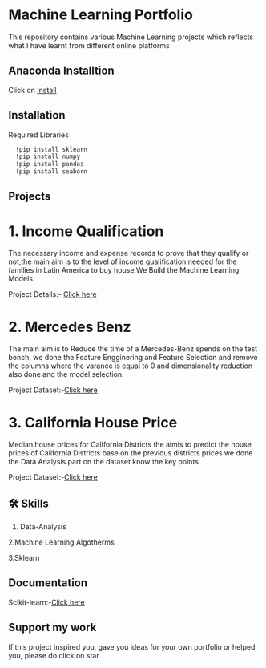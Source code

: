 
# Machine Learning Portfolio

This repository contains various Machine Learning projects which reflects what I have learnt from different online platforms


  
## Anaconda Installtion

Click on [Install](https://www.anaconda.com/products/distribution)


## Installation

Required Libraries
```bash
  !pip install sklearn
  !pip install numpy
  !pip install pandas
  !pip install seaborn
```
    
## Projects

   # 1. Income Qualification

   The necessary income and expense records to prove that they qualify or not,the main aim is to 
   the level of income qualification needed for the families in Latin America to buy house.We Build the Machine Learning Models.
   
   Project Details:- [Click here](https://github.com/pavansai247/Machine-Learning/blob/main/Income%20Qualification/Income%20Qual.docx)    
   

   # 2. Mercedes Benz

   The main aim is to Reduce the time of a Mercedes-Benz spends on the test bench.
   we done the Feature Engginering and Feature Selection and remove the columns where the varance is 
   equal to 0 and dimensionality reduction also done and the model selection.

   Project Dataset:-[Click here](https://github.com/pavansai247/Machine-Learning/tree/main/Mercedes-Benz%20Datasets)          


   # 3. California House Price
     
Median house prices for California Districts the aimis to predict the 
house prices of California Districts base on the previous districts prices
we done the Data Analysis part on the dataset know the key points

Project Dataset:-[Click here](https://github.com/pavansai247/Machine-Learning/tree/main/California_house_price)      
## 🛠 Skills
1. Data-Analysis 

2.Machine Learning Algotherms
 
3.Sklearn


## Documentation

Scikit-learn:-[Click here](https://scikit-learn.org/stable/)


## Support my work

If this project inspired you, gave you ideas for your own portfolio or helped you, please do click on star

